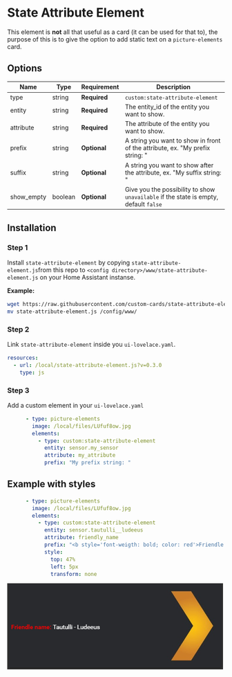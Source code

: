 # State Attribute Element

This element is **not** all that useful as a card (it can be used for that to), the purpose of this is to give the option to add static text on a `picture-elements` card.

## Options

| Name | Type | Requirement | Description
| ---- | ---- | ------- | -----------
| type | string | **Required** | `custom:state-attribute-element`
| entity | string | **Required** | The entity_id of the entity you want to show.
| attribute | string | **Required** | The attribute of the entity you want to show.
| prefix | string | **Optional** | A string you want to show in front of the attribute, ex. "My prefix string: "
| suffix | string | **Optional** | A string you want to show after the attribute, ex. "My suffix string: "
| show_empty | boolean | **Optional** | Give you the possibility to show `unavailable` if the state is empty, default `false`

## Installation

### Step 1

Install `state-attribute-element` by copying `state-attribute-element.js`from this repo to `<config directory>/www/state-attribute-element.js` on your Home Assistant instanse.

**Example:**

```bash
wget https://raw.githubusercontent.com/custom-cards/state-attribute-element/master/state-attribute-element.js
mv state-attribute-element.js /config/www/
```

### Step 2

Link `state-attribute-element` inside you `ui-lovelace.yaml`.

```yaml
resources:
  - url: /local/state-attribute-element.js?v=0.3.0
    type: js
```

### Step 3

Add a custom element in your `ui-lovelace.yaml`

```yaml
      - type: picture-elements
        image: /local/files/LUfuf8ow.jpg
        elements:
          - type: custom:state-attribute-element
            entity: sensor.my_sensor
            attribute: my_attribute
            prefix: "My prefix string: "
```

## Example with styles

```yaml
      - type: picture-elements
        image: /local/files/LUfuf8ow.jpg
        elements:
          - type: custom:state-attribute-element
            entity: sensor.tautulli__ludeeus
            attribute: friendly_name
            prefix: "<b style='font-weigth: bold; color: red'>Friendle name: </b>"
            style:
              top: 47%
              left: 5px
              transform: none
```
![example](example.png)
